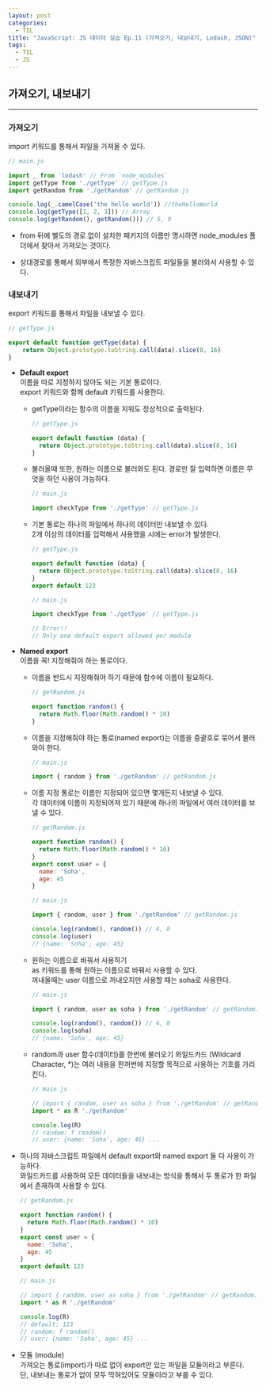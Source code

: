 ```yaml
---
layout: post
categories:
  - TIL
title: "JavaScript: JS 데이터 실습 Ep.11 (가져오기, 내보내기, Lodash, JSON)"
tags:
  - TIL
  - JS
---
```


## __가져오기, 내보내기__
---

### __가져오기__
import 키워드를 통해서 파일을 가져올 수 있다.

```js
// main.js 

import _ from 'lodash' // From `node_modules`
import getType from './getType' // getType.js
import getRandom from './getRandom' // getRandom.js

console.log(_.camelCase('the hello world')) //theHelloWorld
console.log(getType([1, 2, 3])) // Array
console.log(getRandom(), getRandom())) // 5, 9
```
  - from 뒤에 별도의 경로 없이 설치한 패키지의 이름만 명시하면 node_modules 폴더에서 찾아서 가져오는 것이다.

  - 상대경로를 통해서 외부에서 특정한 자바스크립트 파일들을 불러와서 사용할 수 있다.

### __내보내기__
export 키워드를 통해서 파일을 내보낼 수 있다.

```js
// getType.js

export default function getType(data) {
	return Object.prototype.toString.call(data).slice(8, 16)
}
```
- __Default export__  
  이름을 따로 지정하지 않아도 되는 기본 통로이다.  
  export 키워드와 함께 default 키워드를 사용한다.

    - getType이라는 함수의 이름을 지워도 정상적으로 출력된다.
      ```js
      // getType.js
      
      export default function (data) {
        return Object.prototype.toString.call(data).slice(8, 16)
      }
      ```

    - 불러올때 또한, 원하는 이름으로 불러와도 된다. 경로만 잘 입력하면 이름은 무엇을 하던 사용이 가능하다.
      ```js
      // main.js
      
      import checkType from './getType' // getType.js
      ```
        
    - 기본 통로는 하나의 파일에서 하나의 데이터만 내보낼 수 있다.  
      2개 이상의 데이터를 입력해서 사용했을 시에는 error가 발생한다.
      ```js
      // getType.js
      
      export default function (data) {
        return Object.prototype.toString.call(data).slice(8, 16)
      }
      export default 123
      ```
      ```js
      // main.js
      
      import checkType from './getType' // getType.js
      
      // Error!! 
      // Only one default export allowed per module
      ```
        
- __Named export__   
    이름을 꼭! 지정해줘야 하는 통로이다.
    
    - 이름을 반드시 지정해줘야 하기 때문에 함수에 이름이 필요하다.
      ```js
      // getRandom.js
      
      export function random() {
        return Math.floor(Math.random() * 10)
      }
      ```
        
    - 이름을 지정해줘야 하는 통로(named export)는 이름을 중괄호로 묶어서 불러와야 한다.
      ```js
      // main.js
      
      import { random } from './getRandom' // getRandom.js
      ```
        
    - 이름 지정 통로는 이름만 지정되어 있으면 몇개든지 내보낼 수 있다.  
      각 데이터에 이름이 지정되어져 있기 때문에 하나의 파일에서 여러 데이터를 보낼 수 있다.
      ```js
      // getRandom.js
      
      export function random() {
        return Math.floor(Math.random() * 10)
      }
      export const user = {
        name: 'Soha',
        age: 45
      }
      ```
      ```js
      // main.js
      
      import { random, user } from './getRandom' // getRandom.js
      
      console.log(random(), random()) // 4, 8
      console.log(user)
      // {name: 'Soha', age: 45}
      ```
        
    - 원하는 이름으로 바꿔서 사용하기  
      as 키워드를 통해 원하는 이름으로 바꿔서 사용할 수 있다.   
      꺼내올때는 user 이름으로 꺼내오지만 사용할 때는 soha로 사용한다.
      ```js
      // main.js
      
      import { random, user as soha } from './getRandom' // getRandom.js
      
      console.log(random(), random()) // 4, 8
      console.log(soha)
      // {name: 'Soha', age: 45}
      ```
        
    - random과 user 함수(데이터)를 한번에 불러오기
      와일드카드 (Wildcard Character, *)는 여러 내용을 한꺼번에 지정할 목적으로 사용하는 기호를 가리킨다.
      ```js
      // main.js
      
      // import { random, user as soha } from './getRandom' // getRandom.js
      import * as R './getRandom'
      
      console.log(R)
      // random: f random()
      // user: {name: 'Soha', age: 45} ... 
      ```
        
- 하나의 자바스크립트 파일에서 default export와 named export 둘 다 사용이 가능하다.  
  와일드카드를 사용하여 모든 데이터들을 내보내는 방식을 통해서 두 통로가 한 파일에서 존재하여 사용할 수 있다. 
  ```js
  // getRandom.js
  
  export function random() {
    return Math.floor(Math.random() * 10)
  }
  export const user = {
    name: 'Soha',
    age: 45
  }
  export default 123
  ```
  ```js
  // main.js
  
  // import { random, user as soha } from './getRandom' // getRandom.js
  import * as R './getRandom'
  
  console.log(R)
  // default: 123
  // random: f random()
  // user: {name: 'Soha', age: 45} ... 
  ```
    

- 모듈 (module)  
  가져오는 통로(import)가 따로 없이 export만 있는 파일을 모듈이라고 부른다.   
  단, 내보내는 통로가 없이 모두 막혀있어도 모듈이라고 부를 수 있다.